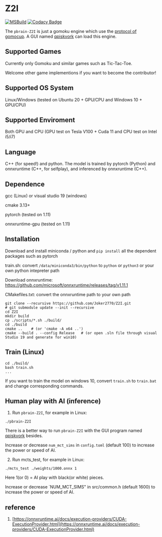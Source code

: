 # Z2I

[![MSBuild](https://github.com/Joker2770/Z2I/actions/workflows/msbuild.yml/badge.svg)](https://github.com/Joker2770/Z2I/actions/workflows/msbuild.yml)
[![Codacy Badge](https://app.codacy.com/project/badge/Grade/a0c92665548344f49f92e0d999eb5c05)](https://app.codacy.com/gh/Joker2770/Z2I/dashboard?utm_source=gh&utm_medium=referral&utm_content=&utm_campaign=Badge_grade)

The `pbrain-Z2I` is just a gomoku engine which use the [protocol of gomocup](lastovicka.github.io/protocl2en.htm). A GUI named [qpiskvork](https://github.com/Joker2770/qpiskvork) can load this engine.

## Supported Games
Currently only Gomoku and similar games such as Tic-Tac-Toe. 

Welcome other game implementions if you want to become the contributor!


## Supported OS System
Linux/Windows (tested on Ubuntu 20 + GPU/CPU and Windows 10 + GPU/CPU)


## Supported Enviroment
Both GPU and CPU (GPU test on Tesla V100 + Cuda 11 and CPU test on Intel i5/i7)


## Language
C++ (for speed!) and python. The model is trained by pytorch (Python) and onnxruntime (C++, for selfplay), and inferenced by onnxruntime (C++).


## Dependence
gcc (Linux) or visual studio 19 (windows)

cmake 3.13+

pytorch (tested on 1.11)

onnxruntime-gpu (tested on 1.11)


## Installation
Download and install miniconda / python
and `pip install` all the dependent packages such as pytorch

train.sh: convert `/data/miniconda3/bin/python` to `python` or `python3` or your own python intepreter path

Download onnxruntime: https://github.com/microsoft/onnxruntime/releases/tag/v1.11.1

CMakefiles.txt: convert the onnxruntime path to your own path


```shell
git clone --recursive https://github.com/Joker2770/Z2I.git
# git submodule update --init --recursive
cd Z2I
mkdir build
cp ./scripts/*.sh ./build/
cd ./build
cmake ..    # (or 'cmake -A x64 ..')
cmake --build . --config Release   # (or open .sln file through visual Studio 19 and generate for win10)
```

## Train (Linux)

```shell
cd ./build/
bash train.sh
...
```

If you want to train the model on windows 10, convert `train.sh` to `train.bat` and change corresponding commands.


## Human play with AI (inference)

1.  Run `pbrain-Z2I`, for example in Linux:

```shell
./pbrain-Z2I
```

There is a better way to run `pbrain-Z2I` with the GUI program named [qpiskvork](https://github.com/Joker2770/qpiskvork) besides. 

Increase or decrease `num_mct_sims` in `config.toml` (default 100) to increase the power or speed of AI.

2.  Run mcts_test, for example in Linux:

```shell
./mcts_test ./weights/1000.onnx 1
```

Here 1(or 0) = AI play with black(or white) pieces. 

Increase or decrease `NUM_MCT_SIMS" in src/common.h (default 1600) to increase the power or speed of AI.

## reference
1.  [https://onnxruntime.ai/docs/execution-providers/CUDA-ExecutionProvider.html](https://onnxruntime.ai/docs/execution-providers/CUDA-ExecutionProvider.html)
